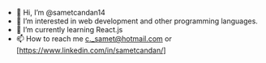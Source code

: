 - 👋 Hi, I’m @sametcandan14
- 👀 I’m interested in web development and other programming languages.
- 🌱 I’m currently learning React.js
- 📫 How to reach me c._samet@hotmail.com or [https://www.linkedin.com/in/sametcandan/]

<!---
sametcandan14/sametcandan14 is a ✨ special ✨ repository because its `README.md` (this file) appears on your GitHub profile.
You can click the Preview link to take a look at your changes.
--->
